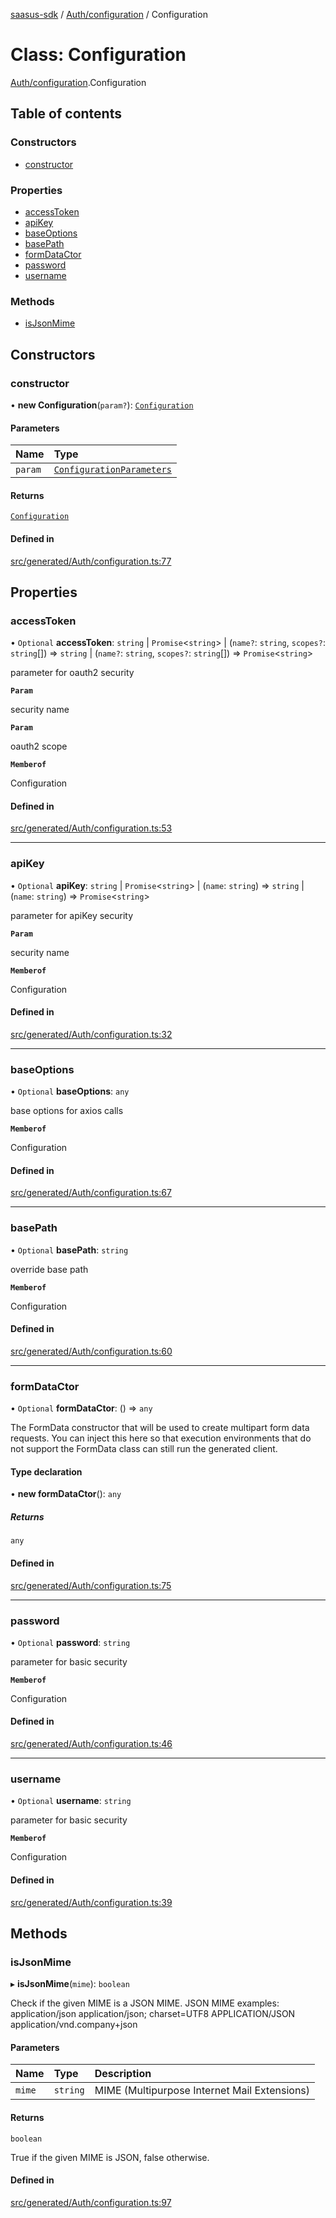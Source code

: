 [saasus-sdk](../README.md) / [Auth/configuration](../modules/Auth_configuration.md) / Configuration

# Class: Configuration

[Auth/configuration](../modules/Auth_configuration.md).Configuration

## Table of contents

### Constructors

- [constructor](Auth_configuration.Configuration.md#constructor)

### Properties

- [accessToken](Auth_configuration.Configuration.md#accesstoken)
- [apiKey](Auth_configuration.Configuration.md#apikey)
- [baseOptions](Auth_configuration.Configuration.md#baseoptions)
- [basePath](Auth_configuration.Configuration.md#basepath)
- [formDataCtor](Auth_configuration.Configuration.md#formdatactor)
- [password](Auth_configuration.Configuration.md#password)
- [username](Auth_configuration.Configuration.md#username)

### Methods

- [isJsonMime](Auth_configuration.Configuration.md#isjsonmime)

## Constructors

### constructor

• **new Configuration**(`param?`): [`Configuration`](Auth_configuration.Configuration.md)

#### Parameters

| Name | Type |
| :------ | :------ |
| `param` | [`ConfigurationParameters`](../interfaces/Auth_configuration.ConfigurationParameters.md) |

#### Returns

[`Configuration`](Auth_configuration.Configuration.md)

#### Defined in

[src/generated/Auth/configuration.ts:77](https://github.com/saasus-platform/saasus-sdk-javascript/blob/c6c266c/src/generated/Auth/configuration.ts#L77)

## Properties

### accessToken

• `Optional` **accessToken**: `string` \| `Promise`\<`string`\> \| (`name?`: `string`, `scopes?`: `string`[]) => `string` \| (`name?`: `string`, `scopes?`: `string`[]) => `Promise`\<`string`\>

parameter for oauth2 security

**`Param`**

security name

**`Param`**

oauth2 scope

**`Memberof`**

Configuration

#### Defined in

[src/generated/Auth/configuration.ts:53](https://github.com/saasus-platform/saasus-sdk-javascript/blob/c6c266c/src/generated/Auth/configuration.ts#L53)

___

### apiKey

• `Optional` **apiKey**: `string` \| `Promise`\<`string`\> \| (`name`: `string`) => `string` \| (`name`: `string`) => `Promise`\<`string`\>

parameter for apiKey security

**`Param`**

security name

**`Memberof`**

Configuration

#### Defined in

[src/generated/Auth/configuration.ts:32](https://github.com/saasus-platform/saasus-sdk-javascript/blob/c6c266c/src/generated/Auth/configuration.ts#L32)

___

### baseOptions

• `Optional` **baseOptions**: `any`

base options for axios calls

**`Memberof`**

Configuration

#### Defined in

[src/generated/Auth/configuration.ts:67](https://github.com/saasus-platform/saasus-sdk-javascript/blob/c6c266c/src/generated/Auth/configuration.ts#L67)

___

### basePath

• `Optional` **basePath**: `string`

override base path

**`Memberof`**

Configuration

#### Defined in

[src/generated/Auth/configuration.ts:60](https://github.com/saasus-platform/saasus-sdk-javascript/blob/c6c266c/src/generated/Auth/configuration.ts#L60)

___

### formDataCtor

• `Optional` **formDataCtor**: () => `any`

The FormData constructor that will be used to create multipart form data
requests. You can inject this here so that execution environments that
do not support the FormData class can still run the generated client.

#### Type declaration

• **new formDataCtor**(): `any`

##### Returns

`any`

#### Defined in

[src/generated/Auth/configuration.ts:75](https://github.com/saasus-platform/saasus-sdk-javascript/blob/c6c266c/src/generated/Auth/configuration.ts#L75)

___

### password

• `Optional` **password**: `string`

parameter for basic security

**`Memberof`**

Configuration

#### Defined in

[src/generated/Auth/configuration.ts:46](https://github.com/saasus-platform/saasus-sdk-javascript/blob/c6c266c/src/generated/Auth/configuration.ts#L46)

___

### username

• `Optional` **username**: `string`

parameter for basic security

**`Memberof`**

Configuration

#### Defined in

[src/generated/Auth/configuration.ts:39](https://github.com/saasus-platform/saasus-sdk-javascript/blob/c6c266c/src/generated/Auth/configuration.ts#L39)

## Methods

### isJsonMime

▸ **isJsonMime**(`mime`): `boolean`

Check if the given MIME is a JSON MIME.
JSON MIME examples:
  application/json
  application/json; charset=UTF8
  APPLICATION/JSON
  application/vnd.company+json

#### Parameters

| Name | Type | Description |
| :------ | :------ | :------ |
| `mime` | `string` | MIME (Multipurpose Internet Mail Extensions) |

#### Returns

`boolean`

True if the given MIME is JSON, false otherwise.

#### Defined in

[src/generated/Auth/configuration.ts:97](https://github.com/saasus-platform/saasus-sdk-javascript/blob/c6c266c/src/generated/Auth/configuration.ts#L97)
